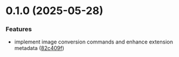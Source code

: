 # 0.1.0 (2025-05-28)


### Features

* implement image conversion commands and enhance extension metadata ([82c409f](https://github.com/leoliu0605/vscode-image2webp/commit/82c409fc1241d37783c5932a0467a6e263f862d3))



